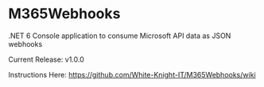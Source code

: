 # M365Webhooks
.NET 6 Console application to consume Microsoft API data as JSON webhooks

Current Release: v1.0.0

Instructions Here: https://github.com/White-Knight-IT/M365Webhooks/wiki
